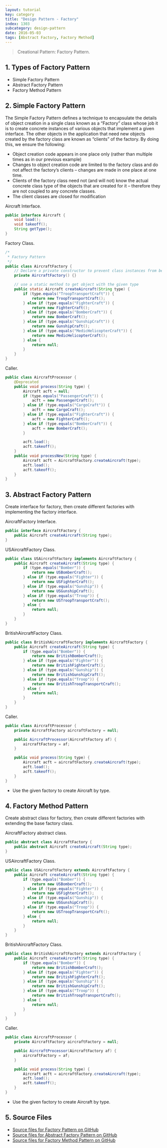 ```yaml
---
layout: tutorial
key: category
title: "Design Pattern - Factory"
index: 1303
subcategory: design-pattern
date: 2016-05-03
tags: [Abstract Factory, Factory Method]
---
```


> Creational Pattern: Factory Pattern.

## 1. Types of Factory Pattern
* Simple Factory Pattern
* Abstract Factory Pattern
* Factory Method Pattern

## 2. Simple Factory Pattern
The Simple Factory Pattern defines a technique to encapsulate the details of object creation in a single class known as a “Factory” class whose job it is to create concrete instances of various objects that implement a given interface. The other objects in the application that need new objects created by the factory class are known as “clients” of the factory.
By doing this, we ensure the following:
* Object creation code appears in one place only (rather than multiple times as in our previous example)
* Changes to object creation code are limited to the factory class and do not affect the factory’s clients – changes are made in one place at one time.
* Clients of the factory class need not (and will not) know the actual concrete class type of the objects that are created for it – therefore they are not coupled to any concrete classes.
* The client classes are closed for modification

Aircraft Interface.
```java
public interface Aircraft {
    void load();
    void takeoff();
    String getType();
}
```
Factory Class.
```java
/*
 * Factory Pattern
 */
public class AircraftFactory {
    // Declare a private constructor to prevent class instances from being created in any other places
    private AircraftFactory() {}

    // use a static method to get object with the given type
    public static Aircraft createAircraft(String type) {
        if (type.equals("TroopTransportCraft")) {
            return new TroopTransportCraft();
        } else if (type.equals("FighterCraft")) {
            return new FighterCraft();
        } else if (type.equals("BomberCraft")) {
            return new BomberCraft();
        } else if (type.equals("GunshipCraft")) {
            return new GunshipCraft();
        } else if (type.equals("MedicHelicopterCraft")) {
            return new MedicHelicopterCraft();
        } else {
            return null;
        }
    }
}
```
Caller.
```java
public class AircraftProcessor {
    @Deprecated
    public void process(String type) {
        Aircraft acft = null;
        if (type.equals("PassengerCraft")) {
            acft = new PassengerCraft();
        } else if (type.equals("CargoCraft")) {
            acft = new CargoCraft();
        } else if (type.equals("FighterCraft")) {
            acft = new FighterCraft();
        } else if (type.equals("BomberCraft")) {
            acft = new BomberCraft();
        }

        acft.load();
        acft.takeoff();
    }
    public void processNew(String type) {
        Aircraft acft = AircraftFactory.createAircraft(type);
        acft.load();
        acft.takeoff();
    }
}
```

## 3. Abstract Factory Pattern
Create interface for factory, then create different factories with implementing the factory interface.

AircraftFactory Interface.
```java
public interface AircraftFactory {
    public Aircraft createAircraft(String type);
}
```
USAircraftFactory Class.
```java
public class USAircraftFactory implements AircraftFactory {
    public Aircraft createAircraft(String type) {
        if (type.equals("Bomber")) {
            return new USBomberCraft();
        } else if (type.equals("Fighter")) {
            return new USFighterCraft();
        } else if (type.equals("Gunship")) {
            return new USGunshipCraft();
        } else if (type.equals("Troop")) {
            return new USTroopTransportCraft();
        } else {
            return null;
        }
    }
}
```
BritishAircraftFactory Class.
```java
public class BritishAircraftFactory implements AircraftFactory {
    public Aircraft createAircraft(String type) {
        if (type.equals("Bomber")) {
            return new BritishBomberCraft();
        } else if (type.equals("Fighter")) {
            return new BritishFighterCraft();
        } else if (type.equals("Gunship")) {
            return new BritishGunshipCraft();
        } else if (type.equals("Troop")) {
            return new BritishTroopTransportCraft();
        } else {
            return null;
        }
    }
}
```
Caller.
```java
public class AircraftProcessor {
    private AircraftFactory aircraftFactory = null;

    public AircraftProcessor(AircraftFactory af) {
        aircraftFactory = af;
    }

    public void process(String type) {
        Aircraft acft = aircraftFactory.createAircraft(type);
        acft.load();
        acft.takeoff();
    }
}
```
* Use the given factory to create Aircraft by type.

## 4. Factory Method Pattern
Create abstract class for factory, then create different factories with extending the base factory class.

AircraftFactory abstract class.
```java
public abstract class AircraftFactory {
    public abstract Aircraft createAircraft(String type);
}
```
USAircraftFactory Class.
```java
public class USAircraftFactory extends AircraftFactory {
    public Aircraft createAircraft(String type) {
        if (type.equals("Bomber")) {
            return new USBomberCraft();
        } else if (type.equals("Fighter")) {
            return new USFighterCraft();
        } else if (type.equals("Gunship")) {
            return new USGunshipCraft();
        } else if (type.equals("Troop")) {
            return new USTroopTransportCraft();
        } else {
            return null;
        }
    }
}
```
BritishAircraftFactory Class.
```java
public class BritishAircraftFactory extends AircraftFactory {
    public Aircraft createAircraft(String type) {
        if (type.equals("Bomber")) {
            return new BritishBomberCraft();
        } else if (type.equals("Fighter")) {
            return new BritishFighterCraft();
        } else if (type.equals("Gunship")) {
            return new BritishGunshipCraft();
        } else if (type.equals("Troop")) {
            return new BritishTroopTransportCraft();
        } else {
            return null;
        }
    }
}
```
Caller.
```java
public class AircraftProcessor {
    private AircraftFactory aircraftFactory = null;

    public AircraftProcessor(AircraftFactory af) {
        aircraftFactory = af;
    }

    public void process(String type) {
        Aircraft acft = aircraftFactory.createAircraft(type);
        acft.load();
        acft.takeoff();
    }
}
```
* Use the given factory to create Aircraft by type.

## 5. Source Files
* [Source files for Factory Pattern on GitHub](https://github.com/jojozhuang/design-patterns-java/tree/master/design-pattern-factory)
* [Source files for Abstract Factory Pattern on GitHub](https://github.com/jojozhuang/design-patterns-java/tree/master/design-pattern-abstract-factory)
* [Source files for Factory Method Pattern on GitHub](https://github.com/jojozhuang/design-patterns-java/tree/master/design-pattern-factory-method)
